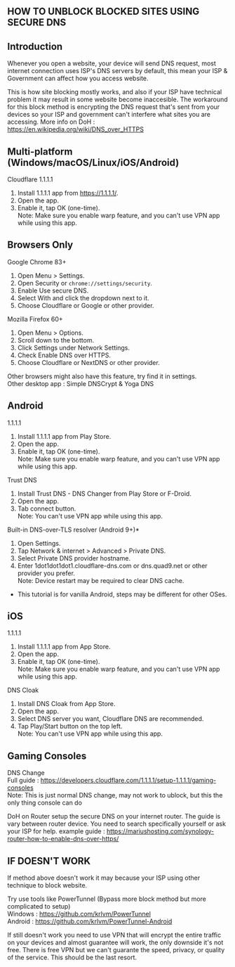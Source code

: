 HOW TO UNBLOCK BLOCKED SITES USING SECURE DNS
-----
 
## Introduction
Whenever you open a website, your device will send DNS request, most internet connection uses ISP's DNS servers by default, this mean your ISP & Government can affect how you access website.
 
This is how site blocking mostly works, and also if your ISP have technical problem it may result in some website become inaccesible.
The workaround for this block method is encrypting the DNS request that's sent from your devices so your ISP and government can't interfere what sites you are accessing.
More info on DoH : https://en.wikipedia.org/wiki/DNS_over_HTTPS
 
 
## Multi-platform (Windows/macOS/Linux/iOS/Android)
Cloudflare 1.1.1.1
1. Install 1.1.1.1 app from https://1.1.1.1/.
2. Open the app.
3. Enable it, tap OK (one-time).  
Note: Make sure you enable warp feature, and you can't use VPN app while using this app.  
 
 
## Browsers Only
Google Chrome 83+
1. Open Menu > Settings.
2. Open Security or `chrome://settings/security`.
3. Enable Use secure DNS.
4. Select With and click the dropdown next to it.
5. Choose Cloudflare or Google or other provider.
 
Mozilla Firefox 60+
1. Open Menu > Options.
2. Scroll down to the bottom.
3. Click Settings under Network Settings.
4. Check Enable DNS over HTTPS.
5. Choose Cloudflare or NextDNS or other provider.

Other browsers might also have this feature, try find it in settings.  
Other desktop app : Simple DNSCrypt & Yoga DNS  
 
## Android
 1.1.1.1
1. Install 1.1.1.1 app from Play Store.
2. Open the app.
3. Enable it, tap OK (one-time).  
Note: Make sure you enable warp feature, and you can't use VPN app while using this app.

Trust DNS
1. Install Trust DNS - DNS Changer from Play Store or F-Droid.
2. Open the app.
3. Tab connect button.  
Note: You can't use VPN app while using this app.
 
Built-in DNS-over-TLS resolver (Android 9+)*
1. Open Settings.
2. Tap Network & internet > Advanced > Private DNS.
3. Select Private DNS provider hostname.
4. Enter 1dot1dot1dot1.cloudflare-dns.com or dns.quad9.net or other provider you prefer.  
Note: Device restart may be required to clear DNS cache.
* This tutorial is for vanilla Android, steps may be different for other OSes.
 

## iOS
 1.1.1.1
1. Install 1.1.1.1 app from App Store.
2. Open the app.
3. Enable it, tap OK (one-time).  
Note: Make sure you enable warp feature, and you can't use VPN app while using this app.

DNS Cloak
1. Install DNS Cloak from App Store.
2. Open the app.
3. Select DNS server you want, Cloudflare DNS are recommended.
4. Tap Play/Start button on the top left.  
Note: You can't use VPN app while using this app.
 
  
## Gaming Consoles
DNS Change  
Full guide : https://developers.cloudflare.com/1.1.1.1/setup-1.1.1.1/gaming-consoles  
Note: This is just normal DNS change, may not work to ublock, but this the only thing console can do

DoH on Router
setup the secure DNS on your internet router. The guide is vary between router device. You need to search specifically yourself or ask your ISP for help.
example guide : https://mariushosting.com/synology-router-how-to-enable-dns-over-https/  
 
## IF DOESN'T WORK
If method above doesn't work it may because your ISP using other technique to block website.  
  
Try use tools like PowerTunnel (Bypass more block method but more complicated to setup)  
Windows : https://github.com/krlvm/PowerTunnel  
Android : https://github.com/krlvm/PowerTunnel-Android  
  
If still doesn't work you need to use VPN that will encrypt the entire traffic on your devices and almost guarantee will work, the only downside it's not free. There is free VPN but we can't guarante the speed, privacy, or quality of the service. This should be the last resort.
